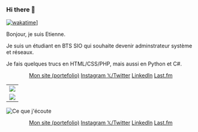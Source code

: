 ### Hi there 👋
[![wakatime](https://wakatime.com/badge/user/018be312-5a81-4e8a-ab49-4e078bc2fcf8.svg)](https://wakatime.com/@018be312-5a81-4e8a-ab49-4e078bc2fcf8)]
<p>Bonjour, je suis Etienne.</p>
<p>Je suis un étudiant en BTS SIO qui souhaite devenir adminstrateur système et réseaux.</p>
<p>Je fais quelques trucs en HTML/CSS/PHP, mais aussi en Python et C#.</p>
<table>
    <tr>
        <td><a href="https://discord.com/users/308553930013671436" >
        <img src="https://lanyard-profile-readme.vercel.app/api/308553930013671436"  /></a>
        </td>
    </tr>
    <tr>
        <td>
            <img src="https://lastfm-recently-played.vercel.app/api?user=elecourt53" />
        </td>
    </tr>
    <p align="center">
  <a href="https://elecourt53.github.io/">Mon site (portefolio)</a>
  <a href="https://www.instagram.com/elecourt53/">Instagram </a>
  <a href="https://twitter.com/elecourt53">𝕏/Twitter</a>
  <a href="https://www.linkedin.com/in/elecourt53/">LinkedIn</a>
  <a href="https://www.last.fm/fr/user/elecourt53">Last.fm</a>
    </p> 
    </tr>
</table>

![Ce que j'écoute](https://lastfm-recently-played.vercel.app/api?user=elecourt53)
<p align="center">
  <a href="https://elecourt53.github.io/">Mon site (portefolio)</a>
  <a href="https://www.instagram.com/elecourt53/">Instagram </a>
  <a href="https://twitter.com/elecourt53">𝕏/Twitter</a>
  <a href="https://www.linkedin.com/in/elecourt53/">LinkedIn</a>
  <a href="https://www.last.fm/fr/user/elecourt53">Last.fm</a>
</p>

<!--
**elecourt53/elecourt53** is a ✨ _special_ ✨ repository because its `README.md` (this file) appears on your GitHub profile.

Here are some ideas to get you started:

- 🔭 I’m currently working on ...
- 🌱 I’m currently learning ...
- 👯 I’m looking to collaborate on ...
- 🤔 I’m looking for help with ...
- 💬 Ask me about ...
- 📫 How to reach me: ...
- 😄 Pronouns: ...
- ⚡ Fun fact: ...
-->
